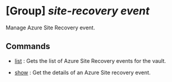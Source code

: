 # [Group] _site-recovery event_

Manage Azure Site Recovery event.

## Commands

- [list](/Commands/site-recovery/event/_list.md)
: Gets the list of Azure Site Recovery events for the vault.

- [show](/Commands/site-recovery/event/_show.md)
: Get the details of an Azure Site recovery event.
